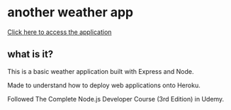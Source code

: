# another weather app

[Click here to access the application](https://hl-weather-app.herokuapp.com)

## what is it?

This is a basic weather application built with Express and Node.

Made to understand how to deploy web applications onto Heroku.

Followed The Complete Node.js Developer Course (3rd Edition) in Udemy. 

